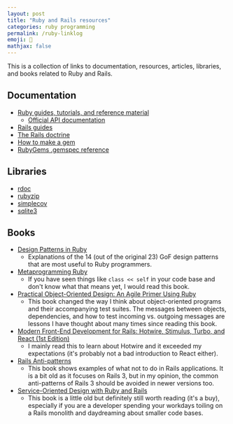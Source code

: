 ```yaml
---
layout: post
title: "Ruby and Rails resources"
categories: ruby programming
permalink: /ruby-linklog
emoji: 🍎
mathjax: false
---
```


This is a collection of links to documentation, resources, articles, libraries, and books related to Ruby and Rails.

## Documentation

- [Ruby guides, tutorials, and reference material](https://www.ruby-lang.org/en/documentation/)
  - [Official API documentation](https://docs.ruby-lang.org/en/)
- [Rails guides](https://guides.rubyonrails.org/)
- [The Rails doctrine](https://rubyonrails.org/doctrine)
- [How to make a gem](https://guides.rubygems.org/make-your-own-gem/)
- [RubyGems .gemspec reference](https://guides.rubygems.org/specification-reference/)

## Libraries

- [rdoc](https://github.com/ruby/rdoc)
- [rubyzip](https://github.com/rubyzip/rubyzip)
- [simplecov](https://github.com/simplecov-ruby/simplecov)
- [sqlite3](https://github.com/sparklemotion/sqlite3-ruby)

## Books

- [Design Patterns in Ruby](https://www.amazon.com/Design-Patterns-Ruby-Russ-Olsen/dp/0321490452/ref=sr_1_1?crid=2NPII8XEZBIRI&keywords=design+patterns+ruby&qid=1675739319&s=books&sprefix=design+patterns+ruby%2Cstripbooks%2C100&sr=1-1&ufe=app_do%3Aamzn1.fos.18ed3cb5-28d5-4975-8bc7-93deae8f9840)
  - Explanations of the 14 (out of the original 23) GoF design patterns that are most useful to Ruby programmers.
- [Metaprogramming Ruby](https://www.amazon.com/Metaprogramming-Ruby-Program-Like-Pros/dp/1934356476)
  - If you have seen things like `class << self` in your code base and don't know what that means yet, I would read this book.
- [Practical Object-Oriented Design: An Agile Primer Using Ruby](https://www.amazon.com/Practical-Object-Oriented-Design-Agile-Primer/dp/0134456475/ref=pd_lpo_2?pd_rd_w=fujt0&content-id=amzn1.sym.116f529c-aa4d-4763-b2b6-4d614ec7dc00&pf_rd_p=116f529c-aa4d-4763-b2b6-4d614ec7dc00&pf_rd_r=Z8EPG65DMRBH054G5PM1&pd_rd_wg=XEGYO&pd_rd_r=de83e3d0-a6af-42b1-abbb-3da70ee64f75&pd_rd_i=0134456475&psc=1)
  - This book changed the way I think about object-oriented programs and their accompanying test suites. The messages between objects, dependencies, and how to test incoming vs. outgoing messages are lessons I have thought about many times since reading this book.
- [Modern Front-End Development for Rails: Hotwire, Stimulus, Turbo, and React (1st Edition)](https://www.amazon.com/Modern-Front-End-Development-Rails-Webpacker/dp/1680507214)
  - I mainly read this to learn about Hotwire and it exceeded my expectations (it's probably not a bad introduction to React either).
- [Rails Anti-patterns](https://www.amazon.com/Rails-AntiPatterns-Refactoring-Addison-Wesley-Professional/dp/0321604814)
  - This book shows examples of what not to do in Rails applications. It is a bit old as it focuses on Rails 3, but in my opinion, the common anti-patterns of Rails 3 should be avoided in newer versions too.
- [Service-Oriented Design with Ruby and Rails](https://www.amazon.com/Service-Oriented-Design-Rails-Addison-Wesley-Professional/dp/0321659368)
  - This book is a little old but definitely still worth reading (it's a buy), especially if you are a developer spending your workdays toiling on a Rails monolith and daydreaming about smaller code bases.
